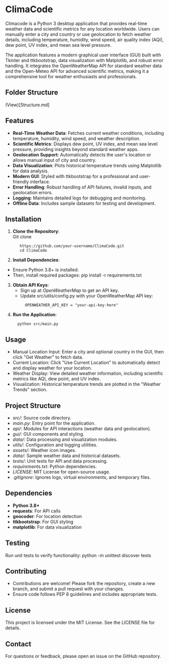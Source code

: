 # ClimaCode

Climacode is a Python 3 desktop application that provides real-time weather data and scientific metrics for any location worldwide. Users can manually enter a city and country or use geolocation to fetch weather details, including temperature, humidity, wind speed, air quality index (AQI), dew point, UV index, and mean sea level pressure. 

The application features a modern graphical user interface (GUI) built with Tkinter and ttkbootstrap, data visualization with Matplotlib, and robust error handling. It integrates the OpenWeatherMap API for standard weather data and the Open-Meteo API for advanced scientific metrics, making it a comprehensive tool for weather enthusiasts and professionals.  
## Folder Structure   
(View)[Structure.md]
## Features
- **Real-Time Weather Data**: Fetches current weather conditions, including temperature, humidity, wind speed, and weather description.
- **Scientific Metrics**: Displays dew point, UV index, and mean sea level pressure, providing insights beyond standard weather apps.
- **Geolocation Support**: Automatically detects the user's location or allows manual input of city and country.
- **Data Visualization**: Plots historical temperature trends using Matplotlib for data analysis.
- **Modern GUI**: Styled with ttkbootstrap for a professional and user-friendly interface.
- **Error Handling**: Robust handling of API failures, invalid inputs, and geolocation errors.
- **Logging**: Maintains detailed logs for debugging and monitoring.
- **Offline Data**: Includes sample datasets for testing and development.

## Installation
1. **Clone the Repository**:  
      Git clone
   ```
      https://github.com/your-username/ClimaCode.git
      cd ClimaCode
3. **Install Dependencies**:
 - Ensure Python 3.8+ is installed.
 - Then, install required packages:
        pip install -r requirements.txt
3. **Obtain API Keys**:
   - Sign up at *OpenWeatherMap* to get an API key.
   - Update src/utils/config.py with your OpenWeatherMap API key:
     ```
       OPENWEATHER_API_KEY = "your-api-key-here"
4. **Run the Application**: 
     ```
       python src/main.py
## Usage
- Manual Location Input: Enter a city and optional country in the GUI, then click "Get Weather" to fetch data.
- Current Location: Click "Use Current Location" to automatically detect and display weather for your location.
- Weather Display: View detailed weather information, including scientific metrics like AQI, dew point, and UV index.
- Visualization: Historical temperature trends are plotted in the "Weather Trends" section.
## Project Structure
- *src/*: Source code directory.
- *main.py*: Entry point for the application.
- *api/*: Modules for API interactions (weather data and geolocation).
- *gui/*: GUI components and styling.
- *data/*: Data processing and visualization modules.
- *utils/*: Configuration and logging utilities.
- *assets/*: Weather icon images.
- *data/*: Sample weather data and historical datasets.
- *tests/*: Unit tests for API and data processing.
- *requirements.txt*: Python dependencies.
- *LICENSE*: MIT License for open-source usage.
- *.gitignore*: Ignores logs, virtual environments, and temporary files.
## Dependencies
- **Python 3.8+**
- **requests**: For API calls
- **geocoder**: For location detection
- **ttkbootstrap**: For GUI styling
- **matplotlib**: For data visualization
## Testing
Run unit tests to verify functionality:
python -m unittest discover tests
## Contributing
- Contributions are welcome! Please fork the repository, create a new branch, and submit a pull request with your changes.
- Ensure code follows PEP 8 guidelines and includes appropriate tests.
## License
This project is licensed under the MIT License. See the LICENSE file for details.
## Contact
For questions or feedback, please open an issue on the GitHub repository.
